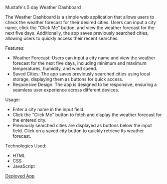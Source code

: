 Mustafe's 5 day Weather Dashboard

The Weather Dashboard is a simple web application that allows users to check the weather forecast for their desired cities. Users can input a city name, click the "Click Me" button, and view the weather forecast for the next five days. Additionally, the app saves previously searched cities, allowing users to quickly access their recent searches.

Features:
- Weather Forecast: Users can input a city name and view the weather forecast for the next five days, including minimum and maximum temperatures, humidity, and wind speed.
- Saved Cities: The app saves previously searched cities using local storage, displaying them as buttons for quick access.
- Responsive Design: The app is designed to be responsive, ensuring a seamless user experience across different devices.

Usage:
- Enter a city name in the input field.
- Click the "Click Me" button to fetch and display the weather forecast for the entered city.
- Previously searched cities are displayed as buttons below the input field. Click on a saved city button to quickly retrieve its weather forecast.

Technologies Used:
- HTML
- CSS
- JavaScript

<a href="https://mustafemohamoud1.github.io/weatherdashboard/" target="_blank">Deployed App</a> 
